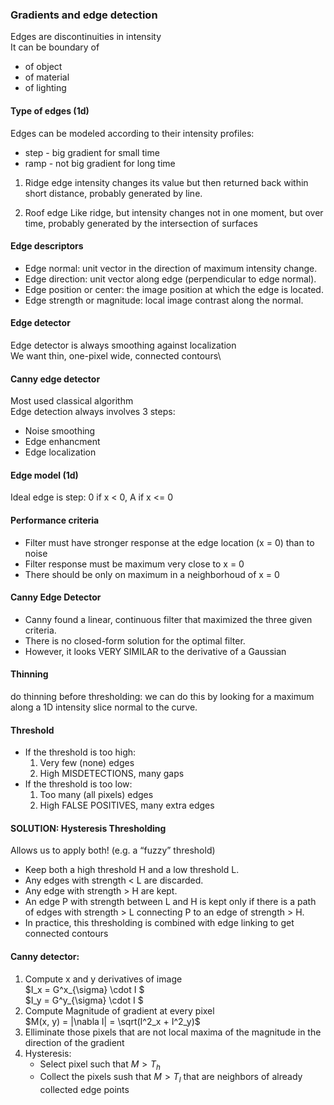 ### Gradients and edge detection

Edges are discontinuities in intensity \
It can be boundary of
- of object
- of material
- of lighting

#### Type of edges (1d)

Edges can be modeled according to their intensity profiles:
- step - big gradient for small time 
- ramp - not big gradient for long time

1. Ridge edge 
intensity changes its value but then returned back within short distance, probably generated by line.

2. Roof edge
Like ridge, but intensity changes not in one moment, but over time, probably generated by the intersection of surfaces

#### Edge descriptors
- Edge normal: unit vector in the direction of maximum intensity change.
- Edge direction: unit vector along edge (perpendicular to edge normal).
- Edge position or center: the image position at which the edge is located.
- Edge strength or magnitude: local image contrast along the normal.

#### Edge detector
Edge detector is always smoothing against localization\
We want thin, one-pixel wide, connected contours\

#### Canny edge detector
Most used classical algorithm\
Edge detection always involves 3 steps:
 - Noise smoothing
 - Edge enhancment
 - Edge localization

#### Edge model (1d)
Ideal edge is step: 0 if x < 0, A if x <= 0

#### Performance criteria
- Filter must have stronger response at the edge location (x = 0) than to noise
- Filter response must be maximum very close to x = 0
- There should be only on maximum in a neighborhoud of x = 0

#### Canny Edge Detector
- Canny found a linear, continuous filter that
maximized the three given criteria.
- There is no closed-form solution for the optimal filter.
- However, it looks VERY SIMILAR to the derivative
of a Gaussian

#### Thinning
do thinning before thresholding:
we can do this by looking for a maximum along a 1D intensity
slice normal to the curve.

#### Threshold
- If the threshold is too high:
    1. Very few (none) edges
    2. High MISDETECTIONS, many gaps
- If the threshold is too low:
    1. Too many (all pixels) edges
    2. High FALSE POSITIVES, many extra edges


#### SOLUTION: Hysteresis Thresholding
Allows us to apply both! (e.g. a “fuzzy” threshold)
 - Keep both a high threshold H and a low threshold L.
 - Any edges with strength < L are discarded.
 - Any edge with strength > H are kept.
 - An edge P with strength between L and H is kept
only if there is a path of edges with strength > L
connecting P to an edge of strength > H.
- In practice, this thresholding is combined with
edge linking to get connected contours

#### Canny detector:
1. Compute x and y derivatives of image\
    $I_x = G^x_{\sigma} \cdot I $\
    $I_y = G^y_{\sigma} \cdot I $
2. Compute Magnitude of gradient at every pixel\
    $M(x, y) = |\nabla I| = \sqrt(I^2_x + I^2_y)$
3. Elliminate those pixels that are not local maxima of the magnitude in the direction of the gradient
4. Hysteresis:
    - Select pixel such that $M > T_h$
    - Collect the pixels sush that $M > T_l$ that are neighbors of already collected edge points




